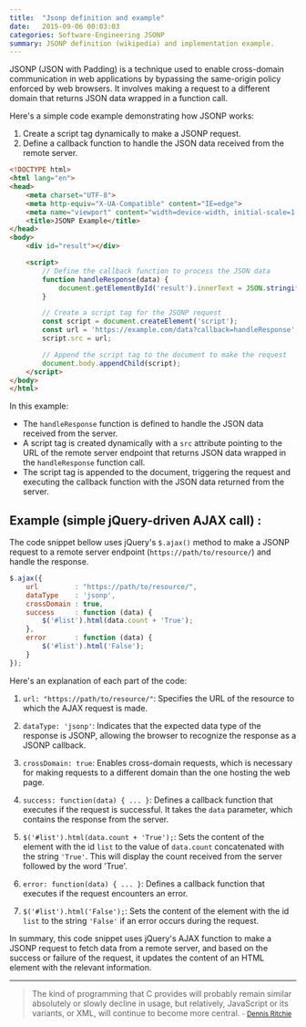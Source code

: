 ```yaml
---
title:  "Jsonp definition and example"
date:   2015-09-06 00:03:03
categories: Software-Engineering JSONP
summary: JSONP definition (wikipedia) and implementation example. 
---
```


JSONP (JSON with Padding) is a technique used to enable cross-domain communication in web applications by bypassing the same-origin policy enforced by web browsers. It involves making a request to a different domain that returns JSON data wrapped in a function call.

Here's a simple code example demonstrating how JSONP works:

1. Create a script tag dynamically to make a JSONP request.
2. Define a callback function to handle the JSON data received from the remote server.

```html
<!DOCTYPE html>
<html lang="en">
<head>
    <meta charset="UTF-8">
    <meta http-equiv="X-UA-Compatible" content="IE=edge">
    <meta name="viewport" content="width=device-width, initial-scale=1.0">
    <title>JSONP Example</title>
</head>
<body>
    <div id="result"></div>

    <script>
        // Define the callback function to process the JSON data
        function handleResponse(data) {
            document.getElementById('result').innerText = JSON.stringify(data);
        }

        // Create a script tag for the JSONP request
        const script = document.createElement('script');
        const url = 'https://example.com/data?callback=handleResponse';
        script.src = url;

        // Append the script tag to the document to make the request
        document.body.appendChild(script);
    </script>
</body>
</html>
```

In this example:
- The `handleResponse` function is defined to handle the JSON data received from the server.
- A script tag is created dynamically with a `src` attribute pointing to the URL of the remote server endpoint that returns JSON data wrapped in the `handleResponse` function call.
- The script tag is appended to the document, triggering the request and executing the callback function with the JSON data returned from the server.

## Example (simple jQuery-driven AJAX call) :
The code snippet bellow uses jQuery's `$.ajax()` method to make a JSONP request to a remote server endpoint (`https://path/to/resource/`) and handle the response.

```javascript
$.ajax({
    url         : "https://path/to/resource/",
    dataType    : 'jsonp',
    crossDomain : true,
    success     : function (data) {
        $('#list').html(data.count + 'True');
    },
    error       : function (data) {
        $('#list').html('False');
    }
});
```

Here's an explanation of each part of the code:

1. `url: "https://path/to/resource/"`: Specifies the URL of the resource to which the AJAX request is made.

2. `dataType: 'jsonp'`: Indicates that the expected data type of the response is JSONP, allowing the browser to recognize the response as a JSONP callback.

3. `crossDomain: true`: Enables cross-domain requests, which is necessary for making requests to a different domain than the one hosting the web page.

4. `success: function(data) { ... }`: Defines a callback function that executes if the request is successful. It takes the `data` parameter, which contains the response from the server.

5. `$('#list').html(data.count + 'True');`: Sets the content of the element with the id `list` to the value of `data.count` concatenated with the string `'True'`. This will display the count received from the server followed by the word 'True'.

6. `error: function(data) { ... }`: Defines a callback function that executes if the request encounters an error.

7. `$('#list').html('False');`: Sets the content of the element with the id `list` to the string `'False'` if an error occurs during the request.

In summary, this code snippet uses jQuery's AJAX function to make a JSONP request to fetch data from a remote server, and based on the success or failure of the request, it updates the content of an HTML element with the relevant information.


---
> The kind of programming that C provides will probably remain similar absolutely or slowly decline in usage, but relatively, JavaScript or its variants, or XML, will continue to become more central. 
> <small>- [Dennis Ritchie](https://www.brainyquote.com/quotes/quotes/d/dennisritc274077.html)</small>

